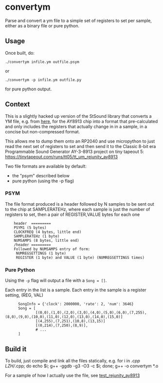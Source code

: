# convertym
Parse and convert a ym file to a simple set of registers to set per sample, either as a binary file or pure python.

## Usage
Once built, do:

```
./convertym infile.ym outfile.psym
```
or
```
./convertym -p infile.ym outfile.py
```
for pure python output.

## Context

This is a slightly hacked up version of the StSound library that converts a YM file, 
e.g. from [here](http://antarctica.no/stuff/atari/YM2/Misc.Games/), for 
the AY8913 chip into a format that pre-calculated
and only includes the registers that actually change in
in a sample, in a concise but non-compressed format.

This allows me to dump them onto an RP2040 and use 
micropython to just read the next set of registers to 
set and then send it to the 
Classic 8-bit era Programmable Sound Generator AY-3-8913
project on tiny tapeout 5:
https://tinytapeout.com/runs/tt05/tt_um_rejunity_ay8913


Two file formats are available by default: 
  - the "psym" described below
  - pure python (using the -p flag)

### PSYM
The file format produced is a header followed by N samples
to be sent out to the chip at SAMPLERATEHz, where each sample
is just the number of registers to set, then a pair of REGISTER,VALUE
bytes for each one

        header  =========
        PSYM1 (5 bytes)
        CLOCKFREQ (4 bytes, little end)
        SAMPLERATEHz (1 byte)
        NUMSAMPS (8 bytes, little end)
        /header =========
        Followed by NUMSAMPS entry of form:
         NUMREGSETTINGS (1 byte)
         REGISTER (1 byte) and VALUE (1 byte) (NUMREGSETTINGS times)


### Pure Python
Using the `-p` flag will output a file with a `Song = []`.

Each entry in the list is a sample.
Each entry in the sample is a register setting, (REG, VAL)

```
      SongInfo = {'clock': 2000000, 'rate': 2, 'num': 3646}
      Song = [
              [(0,0),(1,0),(2,0),(3,0),(4,0),(5,0),(6,0),(7,255),(8,0),(9,0),(10,0),(11,0),(12,0),(13,0),(14,0),(15,0)]
              [(4,255),(7,251),(10,8),(13,15)]
              [(0,214),(7,250),(8,9)],
              # ...
      ]
```

## Build it

To build, just compile and link all the files statically, e.g.
  for i in *.cpp LZH/*.cpp; do echo $i; g++ -ggdb -g3 -O3 -c $i; done; g++ -o convertym *.o

For a sample of how I actually use the file, see
[test_rejunity_ay8913](https://github.com/psychogenic/test_rejunity_ay8913)